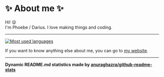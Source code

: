 # :sparkles: About me :sparkles:

Hi! 😜  
I'm Phoebe / Darius. I love making things and coding. 
****
[![Most used languages](https://github-readme-stats.vercel.app/api/top-langs/?username=phoebe-leong&theme=dark&layout=compact)](https://github.com/phoebe-leong?tab=repositories)  

If you want to know anything else about me, you can go to [my website](https://phoebe-leong.github.io).

****

**Dynamic README.md statistics made by [anuraghazra/github-readme-stats](https://github.com/anuraghazra/github-readme-stats)**
